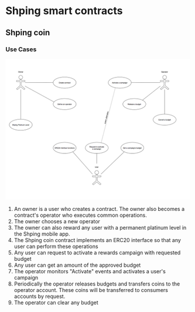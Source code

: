 # Shping smart contracts

## Shping coin

### Use Cases

![Use Cases](https://raw.githubusercontent.com/shping/smart-contracts/master/media/SHC%20Use%20Cases.png)

1. An owner is a user who creates a contract. The owner also becomes a contract's operator who executes common operations.
2. The owner chooses a new operator
3. The owner can also reward any user with a permanent platinum level in the Shping mobile app.
4. The Shping coin contract implements an ERC20 interface so that any user can perform these operations
5. Any user can request to activate a rewards campaign with requested budget
6. Any user can get an amount of the approved budget
7. The operator monitors "Activate" events and activates a user's campaign
8. Periodically the operator releases budgets and transfers coins to the operator account. These coins will be transferred to consumers accounts by request.
9.  The operator can clear any budget